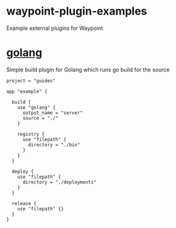 # waypoint-plugin-examples
Example external plugins for Waypoint

# [golang](./golang)

Simple build plugin for Golang which runs go build for the source

```
project = "guides"

app "example" {

  build {
    use "golang" {
      output_name = "server"
      source = "./"
    }

    registry {
      use "filepath" {
        directory = "./bin"
      }
    }
  }

  deploy {
    use "filepath" {
      directory = "./deployments"
    }
  }

  release {
    use "filepath" {}
  }
}
```
